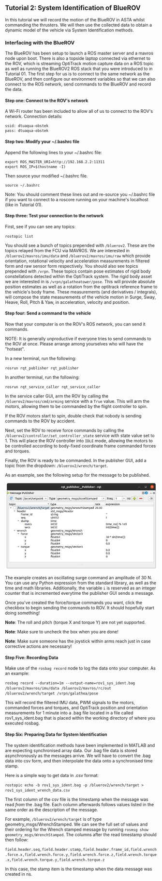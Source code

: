 ## Tutorial 2: System Identification of BlueROV ##
In this tutorial we will record the motion of the BlueROV in ASTA
whilst commanding the thrusters. We will then use the collected data
to obtain a dynamic model of the vehicle via System Identification methods.

### Interfacing with the BlueROV ###

The BlueROV has been setup to launch a ROS master server and a mavros node upon boot.
There is also a topside laptop connected via ethernet to the ROV, which is streaming OptiTrack
motion capture data on a ROS topic as well as running the BlueROV2 ROS stack that you 
were introduced to in Tutorial 01. The first step for us is to connect to the same network as
the BlueROV, and then configure our environment variables so that we can
also connect to the ROS network, send commands to the BlueROV and record the data.



#### Step one: Connect to the ROV's network ####

A Wi-Fi router has been included to allow all of us to connect to the ROV's network.
Connection details:

```
ssid: dtuaqua-obstek
pass: dtuaqua-obstek
```

#### Step two: Modify your ~/.bashrc file ####

Append the following lines to your ~/.bashrc file:

```
export ROS_MASTER_URI=http://192.168.2.2:11311
export ROS_IP=$(hostname -I)
```

Then source your modified ~/.bashrc file.

```
source ~/.bashrc
```

Note: You should comment these lines out and re-source you ~/.bashrc
file if you want to connect to a roscore running on your machine's localhost
(like in Tutorial 01).

#### Step three: Test your connection to the network ####

First, see if you can see any topics:

`rostopic list`

You should see a bunch of topics prepended with `/bluerov2`. These are the
topics relayed from the FCU via MAVROS. We are interested in
`/bluerov2/mavros/imu/data` and `/bluerov2/mavros/imu/raw` which provide
orientation, rotational velocity and acceleration measurements in filtered form and raw
sensor form respectively.
You should also see topics prepended with `/vrpn`. These topics contain pose
estimates of rigid body constellations detected within the OptiTrack system.
The rigid body asset we are interested in is `/vrpn/galatheatower/pose`. This will
provide absolute position estimates as well as a rotation from the optitrack reference frame
to the vehicle's body frame. These measurements (and derivatives / integrals), will
compose the state measurements of the vehicle motion in Surge, Sway, Heave, Roll, Pitch & Yaw,
in acceleration, velocity and position.

#### Step four: Send a command to the vehicle ####

Now that your computer is on the ROV's ROS network, you can send it commands.

NOTE: It is generally unproductive if everyone tries to send commands to the ROV at once.
Please arrange among yourselves who will have the "hotseat".

In a new terminal, run the following:

`rosrun rqt_publisher rqt_publisher`

In another terminal, run the following:

`rosrun rqt_service_caller rqt_service_caller`

In the service caller GUI, arm the ROV by calling the `/bluerov2/mavros/cmd/arming`
service with a `True` value. This will arm the motors, allowing them to be commanded by
the flight controller to spin.

If the ROV motors start to spin, double check that nobody is sending commands to the ROV by accident.

Next, set the ROV to receive force commands by calling the `/bluerov2/controller/set_controller_state`
service with state value set to 1. This will place the ROV controller into `IDLE` mode,
allowing the motors to be controlled according to body-fixed coordinate frame
commanded forces and torques.

Finally, the ROV is ready to be commanded. In the publisher GUI,
add a topic from the dropdown: `/bluerov2/wrench/target`.

As an example, see the following setup for the message to be published.

<p align="center">
  <img src="imgs/tutorial02_publisher_example.png" alt="Cyclic Surge Command.">
</p>

The example creates an oscillating surge command an amplitude of 30 N. You can use any Python
expression from the standard library, as well as the time and math libraries.
Additionally, the variable `i` is reserved as an integer counter that is incremented
everytime the publisher GUI sends a message.

Once you've created the force/torque commands you want, click the checkbox to begin
sending the commands to ROV. It should hopefully start doing something!

**Note**: The roll and pitch (torque X and torque Y) are not yet supported.

**Note**: Make sure to uncheck the box when you are done!

**Note**: Make sure someone has the joystick within arms reach just in case corrective actions are necessary!

#### Step Five: Recording Data ####

Make use of the `rosbag record` node to log the data onto your computer. As an example:

`rosbag record --duration=1m --output-name=rov1_sys_ident.bag /bluerov2/mavros/imu/data /bluerov2/mavros/rc/out /bluerov2/wrench/target /vrpn/galathea/pose`

This will record the filtered IMU data, PWM signals to the motors, commanded forces and torques, and OptiTrack position
and orientation measurements for 1 minute into a .bag file located in a file called rov1_sys_ident.bag that is placed within
the working directory of where you executed rosbag.

#### Step Six: Preparing Data for System Identification ####

The system identification methods have been implemented in MATLAB and are expecting synchronised
array data. Our .bag file data is stored asynchronously as the messages arrive. We will have to convert the .bag data into csv form, and then interpolate the data onto a synchronised
time stamp.

Here is a simple way to get data in .csv format:

`rostopic echo -b rov1_sys_ident.bag -p /bluerov2/wrench/target > rov1_sys_ident_wrench_data.csv`

The first column of the csv file is the timestamp when the message was read *from* the .bag file.
Each column afterwards follows values listed in the same order as the description of the message.

For example, `/bluerov2/wrench/target` is of type geometry_msgs/WrenchStamped. We can see the full set of values and their
ordering for the Wrench stamped message by running `rosmsg show geometry_msgs/WrenchStamped`. The columns after the read timestamp should then follow:

`field.header.seq,field.header.stamp,field.header.frame_id,field.wrench.force.x,field.wrench.force.y,field.wrench.force.z,field.wrench.torque.x,field.wrench.torque.y,field.wrench.torque.z`

In this case, the stamp item is the timestamp when the data message was created in ns.